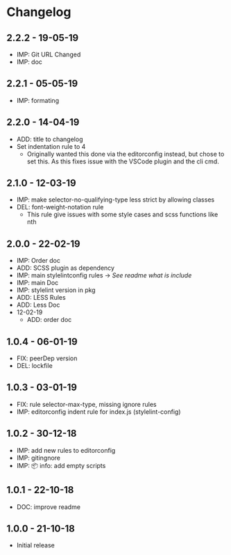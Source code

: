 # Changelog

## 2.2.2 - 19-05-19
* IMP: Git URL Changed
* IMP: doc

## 2.2.1 - 05-05-19
* IMP: formating

## 2.2.0 - 14-04-19
* ADD: title to changelog
* Set indentation rule to 4
  * Originally wanted this done via the editorconfig instead, but chose to set this.
  As this fixes issue with the VSCode plugin and the cli cmd.

## 2.1.0 - 12-03-19
* IMP: make selector-no-qualifying-type less strict by allowing classes
* DEL: font-weight-notation rule
  * This rule give issues with some style cases and scss functions like nth

## 2.0.0 - 22-02-19
* IMP: Order doc
* ADD: SCSS plugin as dependency
* IMP: main stylelintconfig rules → _See readme what is include_
* IMP: main Doc
* IMP: stylelint version in pkg
* ADD: LESS Rules
* ADD: Less Doc
* 12-02-19
  * ADD: order doc

## 1.0.4 - 06-01-19
* FIX: peerDep version
* DEL: lockfile

## 1.0.3 - 03-01-19
* FIX: rule selector-max-type, missing ignore rules
* IMP: editorconfig indent rule for index.js (stylelint-config)

## 1.0.2 - 30-12-18
* IMP: add new rules to editorconfig
* IMP: gitingnore
* IMP: 📦 info: add empty scripts

## 1.0.1 - 22-10-18
* DOC: improve readme

## 1.0.0 - 21-10-18
* Initial release
